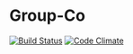 # Group-Co  

[![Build Status](https://travis-ci.org/fucongcong/co-framework.svg?branch=master)](https://travis-ci.org/fucongcong/Group-Co)
[![Code Climate](https://codeclimate.com/github/fucongcong/co-framework/badges/gpa.svg)](https://github.com/fucongcong/Group-Co)
